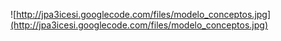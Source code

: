 ![http://jpa3icesi.googlecode.com/files/modelo_conceptos.jpg](http://jpa3icesi.googlecode.com/files/modelo_conceptos.jpg)